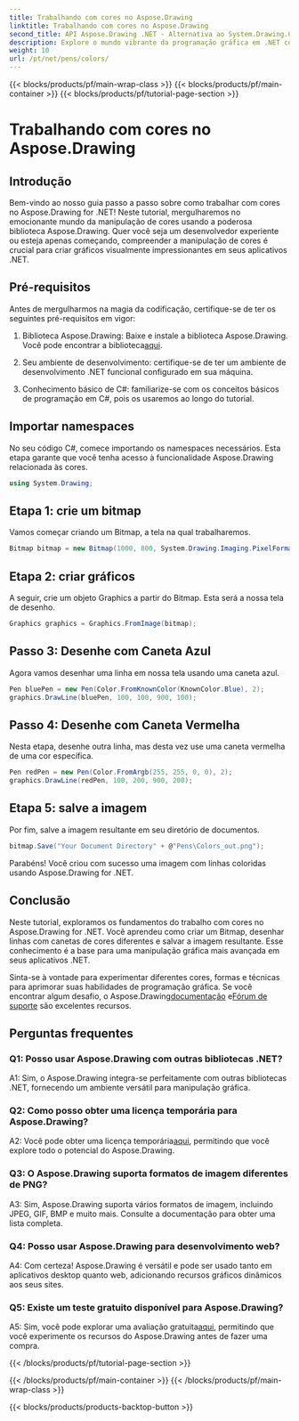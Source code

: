 ```yaml
---
title: Trabalhando com cores no Aspose.Drawing
linktitle: Trabalhando com cores no Aspose.Drawing
second_title: API Aspose.Drawing .NET - Alternativa ao System.Drawing.Common
description: Explore o mundo vibrante da programação gráfica em .NET com Aspose.Drawing. Crie visuais impressionantes sem esforço.
weight: 10
url: /pt/net/pens/colors/
---
```


{{< blocks/products/pf/main-wrap-class >}}
{{< blocks/products/pf/main-container >}}
{{< blocks/products/pf/tutorial-page-section >}}

# Trabalhando com cores no Aspose.Drawing

## Introdução

Bem-vindo ao nosso guia passo a passo sobre como trabalhar com cores no Aspose.Drawing for .NET! Neste tutorial, mergulharemos no emocionante mundo da manipulação de cores usando a poderosa biblioteca Aspose.Drawing. Quer você seja um desenvolvedor experiente ou esteja apenas começando, compreender a manipulação de cores é crucial para criar gráficos visualmente impressionantes em seus aplicativos .NET.

## Pré-requisitos

Antes de mergulharmos na magia da codificação, certifique-se de ter os seguintes pré-requisitos em vigor:

1.  Biblioteca Aspose.Drawing: Baixe e instale a biblioteca Aspose.Drawing. Você pode encontrar a biblioteca[aqui](https://releases.aspose.com/drawing/net/).

2. Seu ambiente de desenvolvimento: certifique-se de ter um ambiente de desenvolvimento .NET funcional configurado em sua máquina.

3. Conhecimento básico de C#: familiarize-se com os conceitos básicos de programação em C#, pois os usaremos ao longo do tutorial.

## Importar namespaces

No seu código C#, comece importando os namespaces necessários. Esta etapa garante que você tenha acesso à funcionalidade Aspose.Drawing relacionada às cores.

```csharp
using System.Drawing;
```

## Etapa 1: crie um bitmap

Vamos começar criando um Bitmap, a tela na qual trabalharemos.

```csharp
Bitmap bitmap = new Bitmap(1000, 800, System.Drawing.Imaging.PixelFormat.Format32bppPArgb);
```

## Etapa 2: criar gráficos

A seguir, crie um objeto Graphics a partir do Bitmap. Esta será a nossa tela de desenho.

```csharp
Graphics graphics = Graphics.FromImage(bitmap);
```

## Passo 3: Desenhe com Caneta Azul

Agora vamos desenhar uma linha em nossa tela usando uma caneta azul.

```csharp
Pen bluePen = new Pen(Color.FromKnownColor(KnownColor.Blue), 2);
graphics.DrawLine(bluePen, 100, 100, 900, 100);
```

## Passo 4: Desenhe com Caneta Vermelha

Nesta etapa, desenhe outra linha, mas desta vez use uma caneta vermelha de uma cor específica.

```csharp
Pen redPen = new Pen(Color.FromArgb(255, 255, 0, 0), 2);
graphics.DrawLine(redPen, 100, 200, 900, 200);
```

## Etapa 5: salve a imagem

Por fim, salve a imagem resultante em seu diretório de documentos.

```csharp
bitmap.Save("Your Document Directory" + @"Pens\Colors_out.png");
```

Parabéns! Você criou com sucesso uma imagem com linhas coloridas usando Aspose.Drawing for .NET.

## Conclusão

Neste tutorial, exploramos os fundamentos do trabalho com cores no Aspose.Drawing for .NET. Você aprendeu como criar um Bitmap, desenhar linhas com canetas de cores diferentes e salvar a imagem resultante. Esse conhecimento é a base para uma manipulação gráfica mais avançada em seus aplicativos .NET.

 Sinta-se à vontade para experimentar diferentes cores, formas e técnicas para aprimorar suas habilidades de programação gráfica. Se você encontrar algum desafio, o Aspose.Drawing[documentação](https://reference.aspose.com/drawing/net/) e[Fórum de suporte](https://forum.aspose.com/c/diagram/17) são excelentes recursos.

## Perguntas frequentes

### Q1: Posso usar Aspose.Drawing com outras bibliotecas .NET?

A1: Sim, o Aspose.Drawing integra-se perfeitamente com outras bibliotecas .NET, fornecendo um ambiente versátil para manipulação gráfica.

### Q2: Como posso obter uma licença temporária para Aspose.Drawing?

 A2: Você pode obter uma licença temporária[aqui](https://purchase.aspose.com/temporary-license/), permitindo que você explore todo o potencial do Aspose.Drawing.

### Q3: O Aspose.Drawing suporta formatos de imagem diferentes de PNG?

A3: Sim, Aspose.Drawing suporta vários formatos de imagem, incluindo JPEG, GIF, BMP e muito mais. Consulte a documentação para obter uma lista completa.

### Q4: Posso usar Aspose.Drawing para desenvolvimento web?

A4: Com certeza! Aspose.Drawing é versátil e pode ser usado tanto em aplicativos desktop quanto web, adicionando recursos gráficos dinâmicos aos seus sites.

### Q5: Existe um teste gratuito disponível para Aspose.Drawing?

 A5: Sim, você pode explorar uma avaliação gratuita[aqui](https://releases.aspose.com/drawing/net/), permitindo que você experimente os recursos do Aspose.Drawing antes de fazer uma compra.

{{< /blocks/products/pf/tutorial-page-section >}}

{{< /blocks/products/pf/main-container >}}
{{< /blocks/products/pf/main-wrap-class >}}

{{< blocks/products/products-backtop-button >}}
